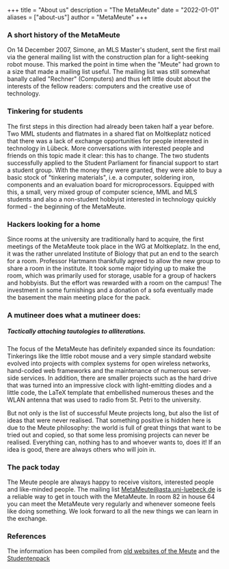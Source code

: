 +++
title = "About us"
description = "The MetaMeute"
date = "2022-01-01"
aliases = ["about-us"]
author = "MetaMeute"
+++

### A short history of the MetaMeute
On 14 December 2007, Simone, an MLS Master's student, sent the first mail via the general mailing list with the construction plan for a light-seeking robot mouse. This marked the point in time when the "Meute" had grown to a size that made a mailing list useful. The mailing list was still somewhat banally called "Rechner" (Computers) and thus left little doubt about the interests of the fellow readers: computers and the creative use of technology.

### Tinkering for students
The first steps in this direction had already been taken half a year before. Two MML students and flatmates in a shared flat on Moltkeplatz noticed that there was a lack of exchange opportunities for people interested in technology in Lübeck. More conversations with interested people and friends on this topic made it clear: this has to change. The two students successfully applied to the Student Parliament for financial support to start a student group. With the money they were granted, they were able to buy a basic stock of "tinkering materials", i.e. a computer, soldering iron, components and an evaluation board for microprocessors. Equipped with this, a small, very mixed group of computer science, MML and MLS students and also a non-student hobbyist interested in technology quickly formed - the beginning of the MetaMeute.

### Hackers looking for a home
Since rooms at the university are traditionally hard to acquire, the first meetings of the MetaMeute took place in the WG at Moltkeplatz. In the end, it was the rather unrelated Institute of Biology that put an end to the search for a room. Professor Hartmann thankfully agreed to allow the new group to share a room in the institute. It took some major tidying up to make the room, which was primarily used for storage, usable for a group of hackers and hobbyists. But the effort was rewarded with a room on the campus! The investment in some furnishings and a donation of a sofa eventually made the basement the main meeting place for the pack.

### A mutineer does what a mutineer does:
##### Tactically attaching tautologies to alliterations.
The focus of the MetaMeute has definitely expanded since its foundation: Tinkerings like the little robot mouse and a very simple standard website evolved into projects with complex systems for open wireless networks, hand-coded web frameworks and the maintenance of numerous server-side services. In addition, there are smaller projects such as the hard drive that was turned into an impressive clock with light-emitting diodes and a little code, the LaTeX template that embellished numerous theses and the WLAN antenna that was used to radio from St. Petri to the university.

But not only is the list of successful Meute projects long, but also the list of ideas that were never realised. That something positive is hidden here is due to the Meute philosophy: the world is full of great things that want to be tried out and copied, so that some less promising projects can never be realised. Everything can, nothing has to and whoever wants to, does it! If an idea is good, there are always others who will join in.

### The pack today
The Meute people are always happy to receive visitors, interested people and like-minded people. The mailing list MetaMeute@asta.uni-luebeck.de is a reliable way to get in touch with the MetaMeute. In room 82 in house 64 you can meet the MetaMeute very regularly and whenever someone feels like doing something. We look forward to all the new things we can learn in the exchange.

### References
The information has been compiled from [old websites of the Meute](https://web.archive.org/web/20220801000000*/metameute.de) and the [Studentenpack](https://www.studentenpack.de/index.php/2012/11/eine-kurze-geschichte-der-metameute/)
